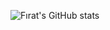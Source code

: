 ![Fırat's GitHub stats](https://github-readme-stats.vercel.app/api?username=firatksee&count_private=trueshow_icons=true&theme=transparent)
